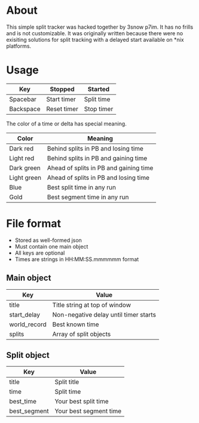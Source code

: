 # About

This simple split tracker was hacked together by 3snow p7im.
It has no frills and is not customizable. It was originally
written because there were no exisiting solutions for split
tracking with a delayed start available on *nix platforms.

# Usage

| Key       | Stopped     | Started    |
|-----------|-------------|------------|
| Spacebar  | Start timer | Split time |
| Backspace | Reset timer | Stop timer |

The color of a time or delta has special meaning.

| Color       | Meaning                                |
|-------------|----------------------------------------|
| Dark red    | Behind splits in PB and losing time    |
| Light red   | Behind splits in PB and gaining time   |
| Dark green  | Ahead of splits in PB and gaining time |
| Light green | Ahead of splits in PB and losing time  |
| Blue        | Best split time in any run             |
| Gold        | Best segment time in any run           |

# File format

* Stored as well-formed json
* Must contain one main object
* All keys are optional
* Times are strings in HH:MM:SS.mmmmmm format

## Main object

| Key          | Value                                 |
| -------------|---------------------------------------|
| title        | Title string at top of window         |
| start_delay  | Non-negative delay until timer starts |
| world_record | Best known time                       |
| splits       | Array of split objects                |

## Split object

| Key          | Value                                 |
| -------------|---------------------------------------|
| title        | Split title                           |
| time         | Split time                            |
| best_time    | Your best split time                  |
| best_segment | Your best segment time                |
